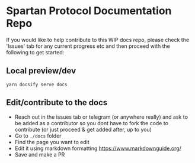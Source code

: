 # Spartan Protocol Documentation Repo

If you would like to help contribute to this WIP docs repo, please check the 'Issues' tab for any current progress etc and then proceed with the following to get started:

## Local preview/dev
`yarn docsify serve docs`

## Edit/contribute to the docs
- Reach out in the issues tab or telegram (or anywhere really) and ask to be added as a contributor so you dont have to fork the code to contribute (or just proceed & get added after, up to you)
- Go to `./docs` folder
- Find the page you want to edit
- Edit it using markdown formatting https://www.markdownguide.org/
- Save and make a PR
